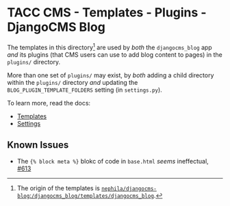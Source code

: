 # TACC CMS - Templates - Plugins - DjangoCMS Blog

The templates in this directory[^1] are used by _both_ the `djangocms_blog` app _and_ its plugins (that CMS users can use to add blog content to pages) in the `plugins/` directory.

More than one set of `plugins/` may exist, by _both_ adding a child directory within the `plugins/` directory _and_ updating the `BLOG_PLUGIN_TEMPLATE_FOLDERS` setting (in `settings.py`).

To learn more, read the docs:

- [Templates](https://djangocms-blog.readthedocs.io/en/latest/features/templates.html)
- [Settings](https://djangocms-blog.readthedocs.io/en/latest/settings.html)

[^1]: The origin of the templates is [`nephila/djangocms-blog`:`/djangocms_blog/templates/djangocms_blog`](https://github.com/nephila/djangocms-blog/tree/1.1.1/djangocms_blog/templates/djangocms_blog).

## Known Issues

- The `{% block meta %}` blokc of code in `base.html` _seems_ ineffectual, [#613](https://github.com/nephila/djangocms-blog/issues/613)
